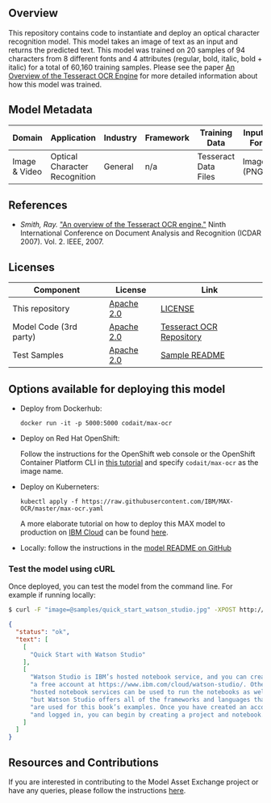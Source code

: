 ## Overview

This repository contains code to instantiate and deploy an optical character recognition model. This model takes an
image of text as an input and returns the predicted text. This model was trained on 20 samples of 94 characters from 8
different fonts and 4 attributes (regular, bold, italic, bold + italic) for a total of 60,160 training samples. Please
see the paper [An Overview of the Tesseract OCR Engine](https://storage.googleapis.com/pub-tools-public-publication-data/pdf/33418.pdf)
for more detailed information about how this model was trained.


## Model Metadata

| Domain        | Application                   | Industry | Framework  | Training Data          | Input Data Format |
|---------------|-------------------------------|----------|------------|------------------------|-------------------|
| Image & Video | Optical Character Recognition | General  | n/a        | Tesseract Data Files   | Image (PNG/JPG)   |

## References


* _Smith, Ray._ ["An overview of the Tesseract OCR engine."](https://storage.googleapis.com/pub-tools-public-publication-data/pdf/33418.pdf)
    Ninth International Conference on Document Analysis and Recognition (ICDAR 2007). Vol. 2. IEEE, 2007.

## Licenses

| Component | License | Link  |
| ------------- | --------  | -------- |
| This repository | [Apache 2.0](https://www.apache.org/licenses/LICENSE-2.0) | [LICENSE](https://github.com/IBM/MAX-OCR/blob/master/LICENSE) |
| Model Code (3rd party) | [Apache 2.0](https://www.apache.org/licenses/LICENSE-2.0) | [Tesseract OCR Repository](https://github.com/tesseract-ocr/tesseract/blob/master/LICENSE) |
| Test Samples | [Apache 2.0](https://www.apache.org/licenses/LICENSE-2.0) | [Sample README](https://github.com/IBM/MAX-OCR/blob/master/samples/README.md)


## Options available for deploying this model

* Deploy from Dockerhub:

  ```
  docker run -it -p 5000:5000 codait/max-ocr
  ```

* Deploy on Red Hat OpenShift:

  Follow the instructions for the OpenShift web console or the OpenShift Container Platform CLI in [this tutorial](https://developer.ibm.com/tutorials/deploy-a-model-asset-exchange-microservice-on-red-hat-openshift/) and specify `codait/max-ocr` as the image name.

* Deploy on Kuberneters:

  ```
  kubectl apply -f https://raw.githubusercontent.com/IBM/MAX-OCR/master/max-ocr.yaml
  ```

  A more elaborate tutorial on how to deploy this MAX model to production on [IBM Cloud](https://ibm.biz/Bdz2XM) can be found [here](http://ibm.biz/max-to-ibm-cloud-tutorial).

* Locally: follow the instructions in the [model README on GitHub](https://github.com/IBM/MAX-OCR/blob/master/README.md#run-locally)


### Test the model using cURL

Once deployed, you can test the model from the command line. For example if running locally:

```bash
$ curl -F "image=@samples/quick_start_watson_studio.jpg" -XPOST http://localhost:5000/model/predict
```

```json
{
  "status": "ok",
  "text": [
    [
      "Quick Start with Watson Studio"
    ],
    [
      "Watson Studio is IBM’s hosted notebook service, and you can create",
      "a free account at https://www.ibm.com/cloud/watson-studio/. Other",
      "hosted notebook services can be used to run the notebooks as well,",
      "but Watson Studio offers all of the frameworks and languages that",
      "are used for this book’s examples. Once you have created an account",
      "and logged in, you can begin by creating a project and notebook."
    ]
  ]
}
```

## Resources and Contributions

If you are interested in contributing to the Model Asset Exchange project or have any queries, please follow the instructions [here](https://github.com/CODAIT/max-central-repo).
